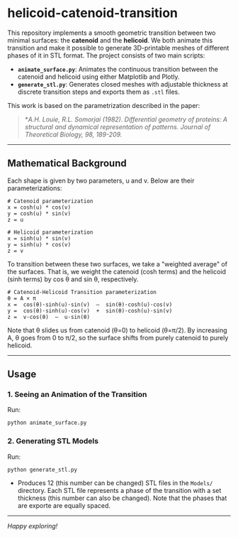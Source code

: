 # helicoid-catenoid-transition

This repository implements a smooth geometric transition between two minimal surfaces: the **catenoid** and the **helicoid**. We both animate this transition and make it possible to generate 3D-printable meshes of different phases of it in STL format. The project consists of two main scripts:

* **`animate_surface.py`**: Animates the continuous transition between the catenoid and helicoid using either Matplotlib and Plotly.
* **`generate_stl.py`**: Generates closed meshes with adjustable thickness at discrete transition steps and exports them as `.stl` files.

This work is based on the parametrization described in the paper:

> \***A.H. Louie, R.L. Somorjai* (1982). Differential geometry of proteins: A structural and dynamical representation of patterns. *Journal of Theoretical Biology*, 98, 189-209.*

---

## Mathematical Background

Each shape is given by two parameters, u and v. Below are their parameterizations:

    # Catenoid parameterization
    x = cosh(u) * cos(v)
    y = cosh(u) * sin(v)
    z = u
    
    # Helicoid parameterization
    x = sinh(u) * sin(v)
    y = sinh(u) * cos(v)
    z = v

To transition between these two surfaces, we take a "weighted average" of the surfaces. That is, we weight the catenoid (cosh terms) and the helicoid (sinh terms) by cos θ and sin θ, respectively.

    # Catenoid-Helicoid Transition parameterization
    θ = A × π
    x =  cos(θ)·sinh(u)·sin(v)  –  sin(θ)·cosh(u)·cos(v)
    y =  cos(θ)·sinh(u)·cos(v)  +  sin(θ)·cosh(u)·sin(v)
    z =  v·cos(θ)  –  u·sin(θ)

Note that θ slides us from catenoid (θ=0) to helicoid (θ=π/2). By increasing A, θ goes from 0 to π/2, so the surface shifts from purely catenoid to purely helicoid.


---

## Usage

### 1. Seeing an Animation of the Transition

Run:

```bash
python animate_surface.py
```

### 2. Generating STL Models

Run:

```bash
python generate_stl.py
```

* Produces 12 (this number can be changed) STL files in the `Models/` directory. Each STL file represents a phase of the transition with a set thickness (this number can also be changed). Note that the phases that are exporte are equally spaced.

---

*Happy exploring!*

